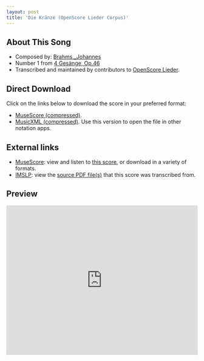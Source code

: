 ```yaml
---
layout: post
title: 'Die Kränze (OpenScore Lieder Corpus)'
---
```


## About This Song

- Composed by: [Brahms,_Johannes](https://fourscoreandmore.org/openscore/lieder/Brahms,_Johannes)
- Number 1 from [4 Gesänge, Op.46](https://fourscoreandmore.org/openscore/lieder/Brahms,_Johannes/4_Gesänge,_Op.46)
- Transcribed and maintained by contributors to [OpenScore Lieder].

[OpenScore Lieder]: https://musescore.com/openscore-lieder-corpus

## Direct Download

Click on the links below to download the score in your preferred format:
- [MuseScore (compressed)](https://github.com/openscore/lieder/blob/main/scores/Brahms,_Johannes/4_Gesänge,_Op.46/1_Die_Kränze/lc5084888.mscz?raw=true).
- [MusicXML (compressed)](https://github.com/openscore/lieder/blob/main/scores/Brahms,_Johannes/4_Gesänge,_Op.46/1_Die_Kränze/lc5084888.mxl?raw=true). Use this version to open the file in other notation apps.

## External links

- [MuseScore]: view and listen to [this score][MuseScore], or download in a variety of formats.
- [IMSLP]: view the [source PDF file(s)][IMSLP] that this score was transcribed from.

[MuseScore]: https://musescore.com/score/5084888
[IMSLP]: https://imslp.org/wiki/Special:ReverseLookup/79670

## Preview

<iframe width="100%" height="394" src="https://musescore.com/openscore-lieder-corpus/scores/5084888/embed" frameborder="0" allowfullscreen allow="autoplay; fullscreen"></iframe>
